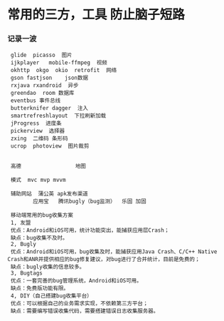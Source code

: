 # 常用的三方，工具 防止脑子短路

###  记录一波
     glide  picasso  图片
     ijkplayer   mobile-ffmpeg  视频
     okhttp  okgo  okio  retrofit  网络
     gson fastjson    json数据
     rxjava rxandroid  异步
     greendao  room 数据库  
     eventbus 事件总线       
     butterknifer dagger  注入
     smartrefreshlayout  下拉刷新加载
     jProgress  进度条
     pickerview  选择器                                                                                 
     zxing  二维码 条形码
     ucrop  photoview  图片裁剪  
     
     
     高德                 地图
     
     模式  mvc mvp mvvm
     
     辅助网站  蒲公英 apk发布渠道
            应用宝   腾讯bugly（bug监测）  乐固 加固
     
     移动端常用的bug收集方案
     1, 友盟
     优点：Android和iOS可用，统计功能突出，能捕获应用层Crash；
     缺点：bug收集不及时。
     2, Bugly
     优点：Android和iOS可用，bug收集及时，能捕获应用Java Crash、C/C++ Native Crash和ANR并提供相应的bug修复建议，对bug进行了合并统计，目前是免费的；
     缺点：bugly收集的信息较多。
     3, Bugtags
     优点：一套完善的bug管理系统，Android和iOS可用。
     缺点：免费版功能有限。
     4, DIY（自己搭建bug收集平台）
     优点：可以根据自己的业务需求实现，不依赖第三方平台；
     缺点：需要编写错误收集代码，需要搭建错误日志收集服务器。
     